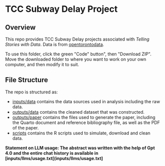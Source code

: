 # TCC Subway Delay Project

## Overview

This repo provides TCC Subway Delay projects associated with *Telling Stories with Data*. Data is from [opentorontodata](https://open.toronto.ca/dataset/ttc-subway-delay-data/).

To use this folder, click the green "Code" button", then "Download ZIP". Move the downloaded folder to where you want to work on your own computer, and then modify it to suit.

## File Structure

The repo is structured as:

-   [inputs/data](inputs/data) contains the data sources used in analysis including the raw data.
-   [outputs/data](outputs/data) contains the cleaned dataset that was constructed.
-   [outputs/paper](outputs/paper) contains the files used to generate the paper, including the Quarto document and reference bibliography file, as well as the PDF of the paper. 
-   [scripts](scripts) contains the R scripts used to simulate, download and clean data.


**Statement on LLM usage: The abstract was written with the help of Gpt 4.0 and the entire chat history is available in [inputs/llms/usage.txt[(inputs/llms/usage.txt]**
